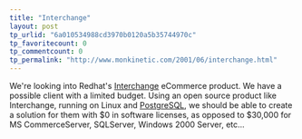 ```yaml
---
title: "Interchange"
layout: post
tp_urlid: "6a010534988cd3970b0120a5b35744970c"
tp_favoritecount: 0
tp_commentcount: 0
tp_permalink: "http://www.monkinetic.com/2001/06/interchange.html"
---
```

We&#39;re looking into Redhat&#39;s <a href="http://interchange.redhat.com/cgi-bin/ic/about.html">Interchange</a> eCommerce product. We have a possible client with a limited budget. Using an open source product like Interchange, running on Linux and <a href="http://www.postgresql.org/">PostgreSQL</a>, we should be able to create a solution for them with $0 in software licenses, as opposed to $30,000 for MS CommerceServer, SQLServer, Windows 2000 Server, etc...
